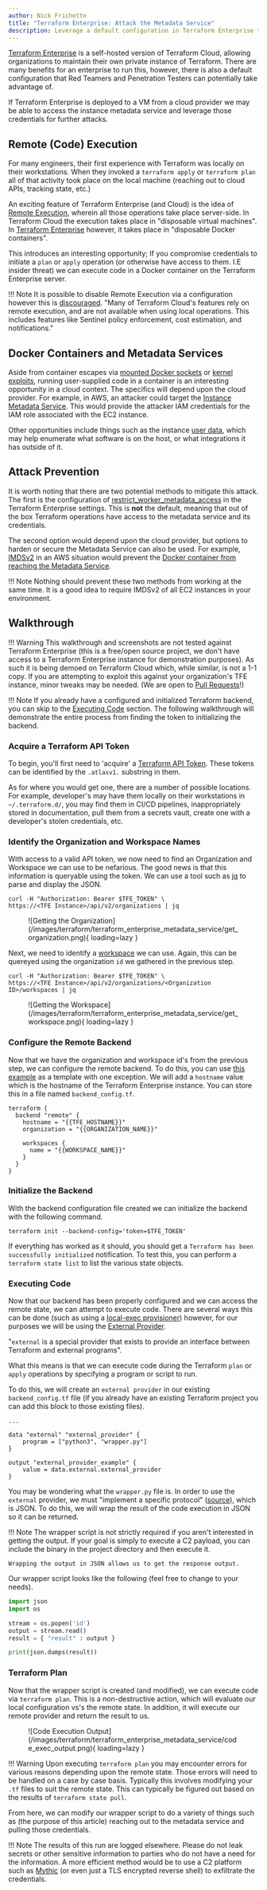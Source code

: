 ```yaml
---
author: Nick Frichette
title: "Terraform Enterprise: Attack the Metadata Service"
description: Leverage a default configuration in Terraform Enterprise to steal credentials from the Metadata Service
---
```


[Terraform Enterprise](https://www.terraform.io/enterprise) is a self-hosted version of Terraform Cloud, allowing organizations to maintain their own private instance of Terraform. There are many benefits for an enterprise to run this, however, there is also a default configuration that Red Teamers and Penetration Testers can potentially take advantage of.

If Terraform Enterprise is deployed to a VM from a cloud provider we may be able to access the instance metadata service and leverage those credentials for further attacks.

## Remote (Code) Execution

For many engineers, their first experience with Terraform was locally on their workstations. When they invoked a `terraform apply` or `terraform plan` all of that activity took place on the local machine (reaching out to cloud APIs, tracking state, etc.)

An exciting feature of Terraform Enterprise (and Cloud) is the idea of [Remote Execution](https://www.terraform.io/cloud-docs/overview#remote-terraform-execution), wherein all those operations take place server-side. In Terraform Cloud the execution takes place in "disposable virtual machines". In [Terraform Enterprise](https://www.terraform.io/enterprise/install/interactive/installer#alternative-terraform-worker-image) however, it takes place in "disposable Docker containers". 

This introduces an interesting opportunity; If you compromise credentials to initiate a `plan` or `apply` operation (or otherwise have access to them. I.E insider threat) we can execute code in a Docker container on the Terraform Enterprise server.

!!! Note
    It is possible to disable Remote Execution via a configuration however this is [discouraged](https://www.terraform.io/cloud-docs/run#disabling-remote-operations). "Many of Terraform Cloud's features rely on remote execution, and are not available when using local operations. This includes features like Sentinel policy enforcement, cost estimation, and notifications."

## Docker Containers and Metadata Services

Aside from container escapes via [mounted Docker sockets](https://www.secureideas.com/blog/2018/05/escaping-the-whale-things-you-probably-shouldnt-do-with-docker-part-1.html) or [kernel exploits](https://www.cyberark.com/resources/threat-research-blog/the-route-to-root-container-escape-using-kernel-exploitation), running user-supplied code in a container is an interesting opportunity in a cloud context. The specifics will depend upon the cloud provider. For example, in AWS, an attacker could target the [Instance Metadata Service](https://hackingthe.cloud/aws/general-knowledge/intro_metadata_service/). This would provide the attacker IAM credentials for the IAM role associated with the EC2 instance.

Other opportunities include things such as the instance [user data](https://hackingthe.cloud/aws/general-knowledge/introduction_user_data/), which may help enumerate what software is on the host, or what integrations it has outside of it.

## Attack Prevention

It is worth noting that there are two potential methods to mitigate this attack. The first is the configuration of [restrict_worker_metadata_access](https://www.terraform.io/enterprise/system-overview/security-model#restrict-terraform-build-worker-metadata-access) in the Terraform Enterprise settings. This is __not__ the default, meaning that out of the box Terraform operations have access to the metadata service and its credentials.

The second option would depend upon the cloud provider, but options to harden or secure the Metadata Service can also be used. For example, [IMDSv2](https://docs.aws.amazon.com/AWSEC2/latest/UserGuide/configuring-instance-metadata-service.html) in an AWS situation would prevent the [Docker container from reaching the Metadata Service](https://hackingthe.cloud/aws/general-knowledge/intro_metadata_service/).

!!! Note
    Nothing should prevent these two methods from working at the same time. It is a good idea to require IMDSv2 of all EC2 instances in your environment.

## Walkthrough

!!! Warning
    This walkthrough and screenshots are not tested against Terraform Enterprise (this is a free/open source project, we don't have access to a Terraform Enterprise instance for demonstration purposes). As such it is being demoed on Terraform Cloud which, while similar, is not a 1-1 copy. If you are attempting to exploit this against your organization's TFE instance, minor tweaks may be needed. (We are open to [Pull Requests](https://github.com/Hacking-the-Cloud/hackingthe.cloud/pulls)!)

!!! Note
    If you already have a configured and initialized Terraform backend, you can skip to the [Executing Code](#executing-code) section. The following walkthrough will demonstrate the entire process from finding the token to initializing the backend.

### Acquire a Terraform API Token

To begin, you'll first need to 'acquire' a [Terraform API Token](https://www.terraform.io/cloud-docs/users-teams-organizations/api-tokens). These tokens can be identified by the `.atlasv1.` substring in them.

As for where you would get one, there are a number of possible locations. For example, developer's may have them locally on their workstations in `~/.terraform.d/`, you may find them in CI/CD pipelines, inappropriately stored in documentation, pull them from a secrets vault, create one with a developer's stolen credentials, etc.

### Identify the Organization and Workspace Names

With access to a valid API token, we now need to find an Organization and Workspace we can use to be nefarious. The good news is that this information is queryable using the token. We can use a tool such as [jq](https://stedolan.github.io/jq/) to parse and display the JSON.

```
curl -H "Authorization: Bearer $TFE_TOKEN" \
https://<TFE Instance>/api/v2/organizations | jq
```

<figure markdown>
  ![Getting the Organization](/images/terraform/terraform_enterprise_metadata_service/get_organization.png){ loading=lazy }
</figure>

Next, we need to identify a [workspace](https://www.terraform.io/cloud-docs/api-docs/workspaces) we can use. Again, this can be quereyed using the organization `id` we gathered in the previous step.

```
curl -H "Authorization: Bearer $TFE_TOKEN" \
https://<TFE Instance>/api/v2/organizations/<Organization ID>/workspaces | jq
```
<figure markdown>
  ![Getting the Workspace](/images/terraform/terraform_enterprise_metadata_service/get_workspace.png){ loading=lazy }
</figure>

### Configure the Remote Backend

Now that we have the organization and workspace id's from the previous step, we can configure the remote backend. To do this, you can use [this example](https://github.com/hashicorp/tfc-getting-started/blob/main/backend.tf) as a template with one exception. We will add a `hostname` value which is the hostname of the Terraform Enterprise instance. You can store this in a file named `backend_config.tf`.
``` title="backend_config.tf"
terraform {
  backend "remote" {
    hostname = "{{TFE_HOSTNAME}}"
    organization = "{{ORGANIZATION_NAME}}"

    workspaces {
      name = "{{WORKSPACE_NAME}}"
    }
  }
}
```

### Initialize the Backend

With the backend configuration file created we can initialize the backend with the following command.

```
terraform init --backend-config='token=$TFE_TOKEN'
```

If everything has worked as it should, you should get a `Terraform has been successfully initialized` notification. To test this, you can perform a `terraform state list` to list the various state objects.

### Executing Code

Now that our backend has been properly configured and we can access the remote state, we can attempt to execute code. There are several ways this can be done (such as using a [local-exec provisioner](https://www.terraform.io/language/resources/provisioners/local-exec)) however, for our purposes we will be using the [External Provider](https://registry.terraform.io/providers/hashicorp/external/latest/docs).

"`external` is a special provider that exists to provide an interface between Terraform and external programs".

What this means is that we can execute code during the Terraform `plan` or `apply` operations by specifying a program or script to run.

To do this, we will create an `external provider` in our existing `backend_config.tf` file (if you already have an existing Terraform project you can add this block to those existing files).

``` title="backend_config.tf"
...

data "external" "external_provider" {
    program = ["python3", "wrapper.py"]
}

output "external_provider_example" {
    value = data.external.external_provider
}
```

You may be wondering what the `wrapper.py` file is. In order to use the `external` provider, we must "implement a specific protocol" ([source](https://registry.terraform.io/providers/hashicorp/external/latest/docs)), which is JSON. To do this, we will wrap the result of the code execution in JSON so it can be returned.

!!! Note
    The wrapper script is not strictly required if you aren't interested in getting the output. If your goal is simply to execute a C2 payload, you can include the binary in the project directory and then execute it.

    Wrapping the output in JSON allows us to get the response output.

Our wrapper script looks like the following (feel free to change to your needs).

```py title="wrapper.py"
import json
import os

stream = os.popen('id')
output = stream.read()
result = { "result" : output }

print(json.dumps(result))
```

### Terraform Plan

Now that the wrapper script is created (and modified), we can execute code via `terraform plan`. This is a non-destructive action, which will evaluate our local configuration vs's the remote state. In addition, it will execute our remote provider and return the result to us.

<figure markdown>
  ![Code Execution Output](/images/terraform/terraform_enterprise_metadata_service/code_exec_output.png){ loading=lazy }
</figure>

!!! Warning
    Upon executing `terraform plan` you may encounter errors for various reasons depending upon the remote state. Those errors will need to be handled on a case by case basis. Typically this involves modifying your `.tf` files to suit the remote state. This can typically be figured out based on the results of `terraform state pull`.

From here, we can modify our wrapper script to do a variety of things such as (the purpose of this article) reaching out to the metadata service and pulling those credentials.

!!! Note
    The results of this run are logged elsewhere. Please do not leak secrets or other sensitive information to parties who do not have a need for the information. A more efficient method would be to use a C2 platform such as [Mythic](https://docs.mythic-c2.net/) (or even just a TLS encrypted reverse shell) to exfiltrate the credentials.